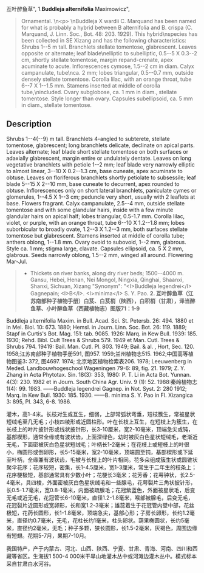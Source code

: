 互叶醉鱼草",
1.**Buddleja alternifolia** Maximowicz",

> Ornamental.&#x0D;\n&lt;p&gt;&#x0D;\nBuddleja X wardii C. Marquand has been named for what is probably a hybrid between B alternifolia and B. crispa (C. Marquand, J. Linn. Soc., Bot. 48: 203. 1929). This hybrid\nspecies has been collected in SE Xizang and has the following characteristics: Shrubs 1--5 m tall. Branchlets stellate tomentose, glabrescent. Leaves opposite or alternate; leaf blade\nelliptic to subelliptic, 0.5--5 X 0.3--2 cm, shortly stellate tomentose, margin repand-crenate, apex acuminate to acute. Inflorescences cymose, 1.5--2 cm in diam. Calyx campanulate, tube\nca. 2 mm; lobes triangular, 0.5--0.7 mm, outside densely stellate tomentose. Corolla lilac, with an orange throat, tube 6--7 X 1--1.5 mm. Stamens inserted at middle of corolla tube,\nincluded. Ovary subglobose, ca. 1 mm in diam., stellate tomentose. Style longer than ovary. Capsules subellipsoid, ca. 5 mm in diam., stellate tomentose.

## Description
Shrubs 1--4(--9) m tall. Branchlets 4-angled to subterete, stellate tomentose, glabrescent; long branchlets delicate, declinate on apical parts. Leaves alternate; leaf blade short stellate tomentose on both surfaces or adaxially glabrescent, margin entire or undulately dentate. Leaves on long vegetative branchlets with petiole 1--2 mm; leaf blade very narrowly elliptic to almost linear, 3--10 X 0.2--1.3 cm, base cuneate, apex acuminate to obtuse. Leaves on floriferous branchlets shortly petiolate to subsessile; leaf blade 5--15 X 2--10 mm, base cuneate to decurrent, apex rounded to obtuse. Inflorescences only on short lateral branchlets, paniculate cymes or glomerules, 1--4.5 X 1--3 cm; peduncle very short, usually with 2 leaflets at base. Flowers fragrant. Calyx campanulate, 2.5--4 mm, outside stellate tomentose and with some glandular hairs, inside with a few minute glandular hairs on apical half; lobes triangular, 0.5-1.7 mm. Corolla lilac, violet, or purple, with an orange throat, tube 6--10 X 1.2--1.8 mm; lobes suborbicular to broadly ovate, 1.2--3 X 1.2--3 mm, both surfaces stellate tomentose but glabrescent. Stamens inserted at middle of corolla tube; anthers oblong, 1--1.8 mm. Ovary ovoid to subovoid, 1--2 mm, glabrous. Style ca. 1 mm; stigma large, clavate. Capsules ellipsoid, ca. 5 X 2 mm, glabrous. Seeds narrowly oblong, 1.5--2 mm, winged all around. Flowering Mar-Jul.

> * Thickets on river banks, along dry river beds; 1500--4000 m. Gansu, Hebei, Henan, Nei Mongol, Ningxia, Qinghai, Shaanxi, Shanxi, Sichuan, Xizang
  "Synonym": "&lt;I&gt;Buddleja legendrei&lt;/I&gt; Gagnepain; &lt;I&gt;B&lt;/I&gt;. &lt;I&gt;minima&lt;/I&gt; S. Y. Pao.
**2. 互叶醉鱼草（江苏南部种子植物手册）白芨、白芨梢（陕西），白积梢（甘肃），泽当醉鱼草、小叶醉鱼草（西藏植物志）图版71：1-9**

Buddleja alternifolia Maxim. in Bull. Acad. Sci. St. Petersb. 26: 494. 1880 et in Mel. Biol. 10: 673. 1880; Hemsl. in Journ. Linn. Soc. Bot. 26: 119. 1889; Stapf in Curtis's Bot. Mag. 151: tab. 9085. 1926: Marq. in Kew Bull. 1939: 185. 1930; Rehd. Bibl. Cult Trees & Shrubs 579. 1949 et Man. Cutl. Trees & Shrubs 794. 19419: Bail. Man. Cutl. Pl. 803. 1949; Bail. & al. , Hort, Sec. 120. 1958;江苏南部种子植物手册591, 图957. 1959;兰州植物志515. 1962;中国高等植物图鉴3: 372, 图4697. 1974; 北京地区植物检索表206. 1978; Leeuwenberg in Meded. Landbouwhogeschool Wageningen 79-6: 89, fig. 21. 1979; Z. Y. Zhang in Acta Phytotax. Sin. 18(3): 353, 1980: P. T. Li in Acta Bot. Yunnan. 4(3): 230. 1982 et in Journ. South China Agr. Univ. 9 (1): 52. 1988:秦岭植物志1(4): 99. 1983. ——Buddleja legendrei Gagnep. in Not. Syst. 2: 280 1912; Marq. in Kew Bull. 1930: 185. 1930. ——B. minima S. Y. Pao in Fl. Xizangica 3: 895, Pl. 343, 6-8. 1986.

灌木，高1-4米。长枝对生或互生，细弱，上部常弧状弯垂，短枝簇生，常被星状短绒毛至几无毛；小枝四棱形或近圆柱形。叶在长枝上互生，在短枝上为簇生，在长枝上的叶片披针形或线状披针形，长3-10厘米，宽2-10毫米，顶端急尖或钝，基部楔形，通常全缘或有波状齿，上面深绿色，幼时被灰白色星状短绒毛，老渐近无毛，下面密被灰白色星状短绒毛；叶柄长1-2毫米；在花枝上或短枝上的叶很小，椭圆形或倒卵形，长5-15毫米，宽2-10毫米，顶端圆至钝，基部楔形或下延至叶柄，全缘兼有波状齿，毛被与长枝上的叶片相同。花多朵组成簇生状或圆锥状聚伞花序；花序较短，密集，长1-4.5厘米，宽1-3厘米，常生于二年生的枝条上；花序梗极短，基部通常具有少数小叶；花梗长3毫米；花芳香；花萼钟状，长2.5-4毫米，具四棱，外面密被灰白色星状绒毛和一些腺毛，花萼裂片三角状披针形，长0.5-1.7毫米，宽0.8-1毫米，内面被疏腺毛；花冠紫蓝色，外面被星状毛，后变无毛或近无毛，花冠管长6-10毫米，直径1.2-1.8毫米，喉部被腺毛，后变无毛，花冠裂片近圆形或宽卵形，长和宽1.2-3毫米；雄蕊着生于花冠管内壁中部，花丝极短，花药长圆形，长1-1.8毫米，顶端急尖，基部心形；子房长卵形，长约1.2毫米，直径约0.7毫米，无毛，花柱长约1毫米，柱头卵状。葫果椭圆状，长约5毫米，直径约2毫米，无毛；种子多颗，狭长圆形，长1.5-2毫米，灰褐色，周围边缘有短翅。花期5-7月，果期7-10月。

我国特产，产于内蒙古、河北、山西、陕西、宁夏、甘肃、青海、河南、四川和西藏等省区。生海拔1 500-4 000米干旱山地灌木丛中或河滩边灌木丛中。模式标本采自甘肃白水河谷。
